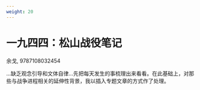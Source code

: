 ```yaml
---
weight: 20
---
```

# 一九四四：松山战役笔记

余戈, 9787108032454

…缺乏观念引导和文体自律…先把每天发生的事梳理出来看看。在此基础上，对那些与战争进程相关的延伸性背景，我以插入专题文章的方式作了处理。